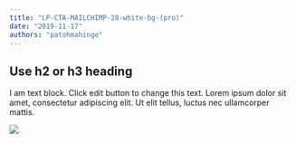```yaml
---
title: "LP-CTA-MAILCHIMP-28-white-bg-(pro)"
date: "2019-11-17"
authors: "patohmahinge"
---
```


## Use h2 or h3 heading

I am text block. Click edit button to change this text. Lorem ipsum dolor sit amet, consectetur adipiscing elit. Ut elit tellus, luctus nec ullamcorper mattis.

![](images/placeholder-500x600.jpg)
